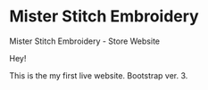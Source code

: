 # Mister Stitch Embroidery
Mister Stitch Embroidery - Store Website

Hey!

This is the my first live website.
Bootstrap ver. 3.

